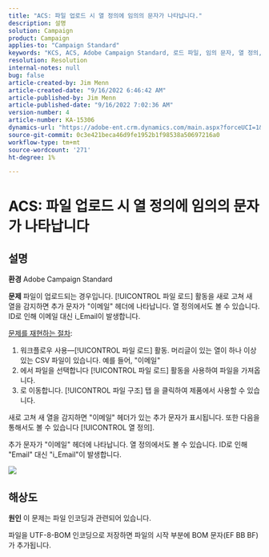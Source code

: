 ```yaml
---
title: "ACS: 파일 업로드 시 열 정의에 임의의 문자가 나타납니다."
description: 설명
solution: Campaign
product: Campaign
applies-to: "Campaign Standard"
keywords: "KCS, ACS, Adobe Campaign Standard, 로드 파일, 임의 문자, 열 정의, 레이블, ID, 파일 업로드, 로드 활동"
resolution: Resolution
internal-notes: null
bug: false
article-created-by: Jim Menn
article-created-date: "9/16/2022 6:46:42 AM"
article-published-by: Jim Menn
article-published-date: "9/16/2022 7:02:36 AM"
version-number: 4
article-number: KA-15306
dynamics-url: "https://adobe-ent.crm.dynamics.com/main.aspx?forceUCI=1&pagetype=entityrecord&etn=knowledgearticle&id=40695b52-8b35-ed11-9db1-0022480866ad"
source-git-commit: 0c3e421beca46d9fe1952b1f98538a50697216a0
workflow-type: tm+mt
source-wordcount: '271'
ht-degree: 1%

---
```


# ACS: 파일 업로드 시 열 정의에 임의의 문자가 나타납니다

## 설명


<b>환경</b>
Adobe Campaign Standard

<b>문제</b>
파일이 업로드되는 경우입니다. [!UICONTROL 파일 로드] 활동을 새로 고쳐 새 열을 감지하면 추가 문자가 &quot;이메일&quot; 헤더에 나타납니다.
열 정의에서도 볼 수 있습니다.
ID로 인해 이메일 대신 i_Email이 발생합니다.

<u>문제를 재현하는 절차</u>:

1. 워크플로우 사용—[!UICONTROL 파일 로드] 활동.
머리글이 있는 열이 하나 이상 있는 CSV 파일이 있습니다. 예를 들어, &quot;이메일&quot;
2. 에서 파일을 선택합니다 [!UICONTROL 파일 로드] 활동을 사용하여 파일을 가져옵니다.
3. 로 이동합니다. [!UICONTROL 파일 구조] 탭 을 클릭하여 제품에서 사용할 수 있습니다.

새로 고쳐 새 열을 감지하면 &quot;이메일&quot; 헤더가 있는 추가 문자가 표시됩니다.
또한 다음을 통해서도 볼 수 있습니다 [!UICONTROL 열 정의].

추가 문자가 &quot;이메일&quot; 헤더에 나타납니다.
열 정의에서도 볼 수 있습니다.
ID로 인해 &quot;Email&quot; 대신 &quot;i_Email&quot;이 발생합니다.

![](https://support.neolane.net/nl/jsp/previewFile.jsp?md5=0b4065125940743e01772361c3de7a42&amp;amp;ext=png&amp;amp;contentType=image/png&amp;amp;fileName=Load%20File%20Screen%20shot.png&amp;amp;__sessiontoken=___T6lIC6yifQm9PSg+71ewRkrmB1/tfKMdlN13lb9GkQA1d2ToxnddGEqJttAdN7IYNTQuGId1i+dlfO5r/nPKE5ad+kz0e8dAXoH4VqdvidxXXwq7EkJUIAIA)


## 해상도


<b>원인</b>
이 문제는 파일 인코딩과 관련되어 있습니다.

파일을 UTF-8-BOM 인코딩으로 저장하면 파일의 시작 부분에 BOM 문자(EF BB BF)가 추가됩니다.
